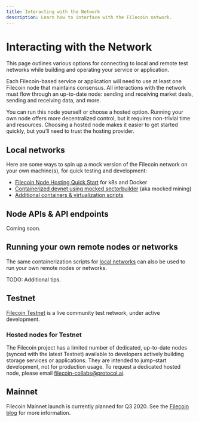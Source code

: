 ```yaml
---
title: Interacting with the Network
description: Learn how to interface with the Filecoin network.
---
```


# Interacting with the Network

This page outlines various options for connecting to local and remote test networks while building and operating your service or application.

Each Filecoin-based service or application will need to use at least one Filecoin node that maintains consensus. All interactions with the network must flow through an up-to-date node: sending and receiving market deals, sending and receiving data, and more.

You can run this node yourself or choose a hosted option. Running your own node offers more decentralized control, but it requires non-trivial time and resources. Choosing a hosted node makes it easier to get started quickly, but you’ll need to trust the hosting provider.

## Local networks

Here are some ways to spin up a mock version of the Filecoin network on your own machine(s), for quick testing and development:
- [Filecoin Node Hosting Quick Start](https://paper.dropbox.com/doc/Filecoin-Node-Hosting-Quick-Start-7RBPjls1Bz6WLkT634NEN) for k8s and Docker
- [Containerized devnet using mocked sectorbuilder](https://github.com/textileio/lotus-devnet) (aka mocked mining)
- [Additional containers & virtualization scripts](https://github.com/filecoin-project/docs/wiki#containers--virtualization)

## Node APIs & API endpoints

Coming soon.

## Running your own remote nodes or networks

The same containerization scripts for [local networks](#local-networks) can also be used to run your own remote nodes or networks.

TODO: Additional tips.

## Testnet

[Filecoin Testnet](https://filecoin.io/testnet/) is a live community test network, under active development.

### Hosted nodes for Testnet
The Filecoin project has a limited number of dedicated, up-to-date nodes (synced with the latest Testnet) available to developers actively building storage services or applications. They are intended to jump-start development, not for production usage. To request a dedicated hosted node, please email [filecoin-collabs@protocol.ai](mailto:filecoin-collabs@protocol.ai?subject=Requesting20%a20%hosted20%node).

## Mainnet

Filecoin Mainnet launch is currently planned for Q3 2020. See the [Filecoin blog](https://filecoin.io/blog/roadmap-update-april-2020/) for more information.
